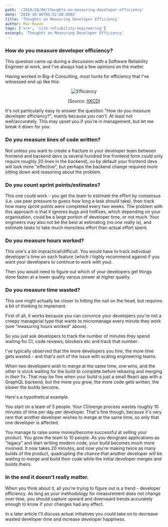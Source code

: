 ```yaml
---
path: '/2018/10/06/thoughts-on-measuring-developer-efficiency'
date: '2018-10-06T05:52:00.000Z'
title: 'Thoughts on Measuring Developer Efficiency'
author: Max Rozen
tags: ['sre', 'site-reliability-engineering']
excerpt: 'Thoughts on Measuring Developer Efficiency'
---
```


### How _do_ you measure developer efficiency?

This question came up during a discussion with a Software Reliability Engineer at work, and I've always had a few opinions on the matter.

Having worked in Big-4 Consulting, most hunts for efficiency that I've witnessed end up like this:

<div style="text-align:center;margin-left:auto;margin-right:auto;display:block;">

<img src="//imgs.xkcd.com/comics/efficiency.png" title="I need an extension for my research project because I spent all month trying to figure out whether learning Dvorak would help me type it faster." alt="Efficiency" srcset="//imgs.xkcd.com/comics/efficiency_2x.png 2x">

[Source: [XKCD](https://xkcd.com/1445/)]</div>

It's not particularly easy to answer the question "How do you measure developer efficiency?", mainly because _you can't_. At least not well/accurately. This may upset you if you're in management, but let me break it down for you:

### Do you measure lines of code written?

Not unless you want to create a fracture in your developer team between frontend and backend devs (a several hundred line frontend form could only require roughly 20 lines in the backend), so by default your frontend devs will look more "effective", but perhaps the backend change required more sitting down and reasoning about the problem.

### Do you count sprint points/estimates?

This one could work - you get the team to estimate the effort by consensus (i.e. use peer pressure to guess how long a task should take), then track how many sprint points were completed every two weeks. The problem with this approach is that it ignores bugs and hotfixes, which depending on your organisation, could be a large portion of developer time, or not much. Your engineers may also not be the best at estimating (no one really is), and estimate tasks to take much more/less effort than actual effort spent.

### Do you measure hours worked?

This one's a bit impractical/difficult. You would have to track individual developer's time on each feature (which I highly recommend against if you want your developers to continue to work with you).

Then you would need to figure out which of your developers get things done faster at a lower quality versus slower at higher quality.

### Do you measure time wasted?

This one might actually be closer to hitting the nail on the head, but requires a bit of thinking to implement.

First of all, it works because you can convince your developers you're not a creepy managerial type that wants to micromanage every minute they work (see "measuring hours worked" above).

So you just ask developers to track the number of minutes they spend waiting for CI, code reviews, blockers etc and track that number.

I've typically observed that the more developers you hire, the more time gets wasted - and that's sort of the issue with scaling engineering teams.

When two developers wish to merge at the same time, one wins, and the other is stuck waiting for the build to complete before rebasing and merging in _their_ fix. That may be fine when your build is just a small React app with a GraphQL backend, but the more you grow, the more code gets written, the slower the builds become.

Here's a hypothetical example.

You start on a team of 5 people. Your CI/merge process wastes roughly 10 minutes of time per day per developer. That's fine though, because it's very rare that another developer wishes to merge at the same time, so only that one developer is affected.

You manage to raise some money/become successful at selling your product. You grow the team to 10 people. As you designate applications as "legacy" and start writing modern code, your build becomes much more involved. It now takes 20 minutes, and now you're making twice as many builds of the product, quadrupling the chance that another developer will be waiting to merge and build their code while the initial developer merges and builds theirs.

### In the end it doesn't really matter.

When you think about it, all you're trying to figure out is a trend - developer efficiency. As long as your methodology for measurement does not change over time, you should capture upward and downward trends accurately enough to know if your changes had any effect.

In a later article I'll discuss actual initiatives you could take on to decrease wasted developer time and increase developer happiness.
